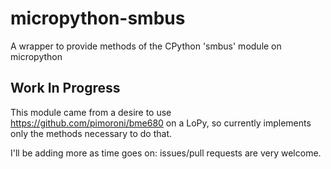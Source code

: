 # micropython-smbus
A wrapper to provide methods of the CPython 'smbus' module on micropython

## Work In Progress
This module came from a desire to use https://github.com/pimoroni/bme680 on a LoPy, so currently implements only the methods necessary to do that. 

I'll be adding more as time goes on: issues/pull requests are very welcome.
